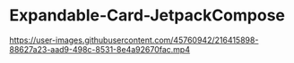 # Expandable-Card-JetpackCompose
https://user-images.githubusercontent.com/45760942/216415898-88627a23-aad9-498c-8531-8e4a92670fac.mp4
